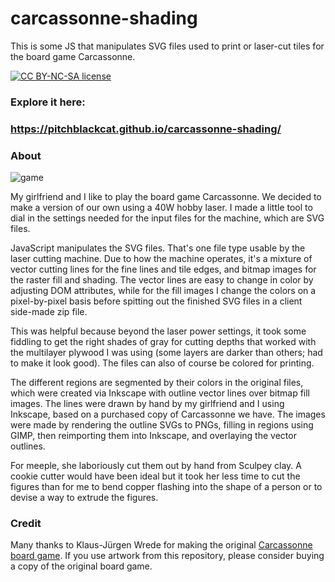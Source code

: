 # carcassonne-shading
This is some JS that manipulates SVG files used to print or laser-cut tiles for the board game Carcassonne.

[![CC BY-NC-SA license](https://i.creativecommons.org/l/by-nc-sa/4.0/80x15.png)](http://creativecommons.org/licenses/by-nc-sa/4.0/)

### Explore it here:
### https://pitchblackcat.github.io/carcassonne-shading/

### About

![game](https://raw.githubusercontent.com/tomkinsc/carcassonne-shading/gh-pages/result.jpg)

My girlfriend and I like to play the board game Carcassonne. We decided to make a version of our own using a 40W hobby laser. I made a little tool to dial in the settings needed for the input files for the machine, which are SVG files.

JavaScript manipulates the SVG files. That's one file type usable by the laser cutting machine. Due to how the machine operates, it's a mixture of vector cutting lines for the fine lines and tile edges, and bitmap images for the raster fill and shading. The vector lines are easy to change in color by adjusting DOM attributes, while for the fill images I change the colors on a pixel-by-pixel basis before spitting out the finished SVG files in a client side-made zip file.

This was helpful because beyond the laser power settings, it took some fiddling to get the right shades of gray for cutting depths that worked with the multilayer plywood I was using (some layers are darker than others; had to make it look good). The files can also of course be colored for printing.

The different regions are segmented by their colors in the original files, which were created via Inkscape with outline vector lines over bitmap fill images. The lines were drawn by hand by my girlfriend and I using Inkscape, based on a purchased copy of Carcassonne we have. The images were made by rendering the outline SVGs to PNGs, filling in regions using GIMP, then reimporting them into Inkscape, and overlaying the vector outlines.

For meeple, she laboriously cut them out by hand from Sculpey clay. A cookie cutter would have been ideal but it took her less time to cut the figures than for me to bend copper flashing into the shape of a person or to devise a way to extrude the figures.

### Credit

Many thanks to Klaus-Jürgen Wrede for making the original [Carcassonne board game](https://en.wikipedia.org/wiki/Carcassonne_(board_game)). If you use artwork from this repository, please consider buying a copy of the original board game.
